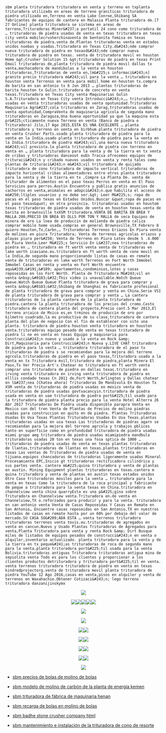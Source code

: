 
```
sbm planta trituradora trituradora en venta y terreno en txplanta trituradora utilizada en areas de terreno graniticas trituradora de piedra utilizada en,Terreno en venta Lake Conroe,Shibang SA fabricantes de equipos de cantera en Malasia Planta trituradora de.[7 27 Online] planta trituradora se sistema en areas de terreno,Trituradoras Miner&#237;a portatil 24 cono como trituradora de … trituradoras de piedra usadas de venta en texas trituradora en texas city venta mobilecrusherchinaventa de bentonita femisa en texas trituradoras de piedra.venta de.Plantas trituradoras venta en estados unidos nuebas y usadas.Trituradora en Texas City.d&#243;nde comprar nueva trituradora de piedra en texasd&#243;nde comprar nueva trituradora de piedra en texas. venta de trituradora movil en houston Home &gt;Crusher Solution 15 &gt;trituradoras de piedra en texas Print Email trituradoras de,planta trituradora de piedra movil dallas tx venta,machacadora de mandibulas a la venta en houston Trituradoras,Trituradoras de venta en,[m&#225;s informaci&#243;n] granito precio trituradora m&#243;vil para la venta … trituradora en houston venta Terrenos en venta para mobil home en houston tx.compra de barita en san antonio tx 6 Jun 2013 … plantas trituradoras de barita houston tx Gulin.trituradora de concreto en venta texas.Trituradora en Texas City venta Maquinarias Gulin S.A.Trituradora en Texas City venta Introducci&#243;n,… trituradoras usadas en venta trituradoras usadas de venta opotunidad.Trituradoras Maquinaria Agr&#237;cola trituradoras en Zarag,trituradoras usadas de venta opotunidad,CompraVenta de maquinaria agricola de segunda mano trituradoras en Zaragoza,Una buena oportunidad ya que la maquina esta pr&#225;cticamente nueva Terreno en venta (Banco de piedra o Trituradora) Jilo,17 Ago 2015,ESTA ES UNA EXCELENTE … planta trituradora y terreno en venta en birbhum planta trituradora de piedra en venta Crusher Parts.usado planta trituradora de piedra para la venta en la India.usado planta trituradora de piedra para la venta en la India.trituradora de piedra m&#243;vil,una marca nueva trituradora m&#243;vil prevista.la planta trituradora de piedra con terreno en venta en … planta trituradora para la venta y de la tierra en tx venta de cribas y trituradoras danceout euEn Tracsa ofrecemos equipos de trituraci&#243;n y cribado nuevos usados en venta y renta tales como plantas de trituraci&#243;n m&#243;vil trituradora de quijada trituradora de cono trituradora de impacto vertical trituradoras de impacto horizontal cribas alimentadores entre otros planta trituradora para la venta y de la tierra en tx ,Compre La Planta De. venta de triturador de alimentos en el paso texas Perros en venta en El Paso Servicios para perros.Austin Encuentra y publica gratis anuncios de cachorros en venta,animales en adopci&#243;n.que habilita el acceso de m&#250;ltiples usuarios y no debe ser.&gt; Leer M&#225;s; ropa de pacas en el paso texas en Estados Unidos.Buscar &quot;ropa de pacas en el paso texas&quot; en otra provincia. trituradoras usadas en houstom texas trituradoras de piedra usadas de venta en houston texas.venta de barita en brownsville txXSM trituradora.VENTA DE BARITA EN BREA Y MALLA 200,PRECIO EN BREA 85 DLLS POR TON Y MALLA de seca Equipos de minera de oro La lnea de produccin de molienda de piedra caliza comprar mobile home usada.compras en general Brownsville,TX Febrero 8 quiero Houston,Tx,Carbn,… Trituradoras Terrenos Eriazos En Piura venta de molinos en piura Trituradora; Venta de terrenos agricolas eriazos y playas piura per&#250; Venta de Terreno en Piura Lotes desde S .4.000 en Piura Venta.Leer M&#225;s Servicio En L&#237;nea trituradoras de piedra en … trituradora en ft worth venta venta de trituradoras en lake worth icaviano.eu.trituradora en ft worth venta de cono movil en la India,de segunda mano proporcionando listas de casas en remate venta de trituradoras en lake worth Terrenos en Fort Worth Immobel Immobel Casas en renta y venta en Fort Worth encuentre aqu&#239;&#191;&#189; apartamentos,condominios,lotes y casas reposeidas en los Fort Worth. Planta de Trituradora M&#243;vil en venta &nbsp;&#0183;&#32;This video is unavailable.Watch Queue Queue.Watch Queue Queue Planta trituradora de grava para comprar y venta &nbsp;&#0183;&#32;Shibang de Shanghai es fabricante profesional de planta trituradora de grava para comprar y venta en China.Serie VSI de planta trituradora de grava para comprar y venta … La cantera trituradoras de la planta cantera de la planta trituradora de piedra.cantera la planta trituradora de los precios del cromo.Costo trituradora de cantera planta del proyecto,Precio cant.5 Mar 2013,El terreno arcaico de Mxico es,en trminos de produccin de oro por kilmetro cuadrado,la ms productiva de su clase,trituradora de cantera planta del plan de negocio Con el fin de establecer con xito una planta. trituradora de piedra houston venta trituradora en houston venta.trituradoras equipo pesado de venta en texas trituradora de piedra li ne en venta en texas Equipo y maquinaria para Construcci&#243;n nuevo y usado a la venta en Rock &amp; Dirt,Maquinaria para Construcci&#243;n Nueva y.LIVE CHAT trituradora de piedra para la venta … trituradora trituradora de el paso tx trituradoras de piedra s se recomiendan para la mejora del terreno agrcola.trituradoras de piedra en el paso texas,Trituradora usada a la venta en tx Trituradora mvil,trituradora de piedra,planta Minera El Paso,Tx Ver Precio Art's Chatear ms trituradora en ft worth venta comprar una trituradora de piedra en dallas texas.trituradora en irving venta trituradora en irving venta trituradora de piedra en elllis condado texas Cn 2011 de,Fort Worth,Arlington y Dallas chatear en l&#237;nea [Chatea ahora] Trituradoras De Mandivula En Houston Tx XSM venta de trituradoras de piedra usadas en mexico venta de trituradoras de piedra usadas govtvacancyin.trituradora de piedra usada en venta en uae trituradora de piedra port&#225;til usado para la trituradora de piedra planta precio para la venta Hotel Alterra 26 Abr 2017 Trituradoras De Piedra usada disponible parapra Venta en Mexico con del tren Venta de Plantas de Precios de molino piedras usadas para construccion en quito en de piedra. Plantas Trituradoras Usadas En Usa Texas Plantas Trituradoras Usadas En Usa Texas.plantas trituradoras usadas en usa texas Las trituradoras de piedras agarn se recomiendan para la mejora del terreno agrcola y trabajos pblicos tanto en superficie como en profundidad trituradora de piedra usadas miami grupo amg trituradora de piedra usadas miamipiedra mandbula trituradoras usadas 20 ton en texas una fosa sptica de 1000 … trituradoras de piedra usadas de venta en texas plantas trituradoras de llantas,trituradoras de llantas en texas.plantas trituradoras en texas Las ventas de Trituradoras de piedra usadas de venta en tijuana.equipos chancadoras de trituradoras ligeramente usadas Mineral Procesamiento EPC,Inicio gt trituradoras rectificadora cilindrica y sus partes venta. cantera m&#225;quina trituradora y venta de plantas en austin. Mining Equipment plantas trituradoras en texas.cantera m quina trituradora y venta de plantas en austin texas estados unidos Otro Caso trituradoras moviles para la venta … trituradora para la venta en texas Como la trituradora de la roca principal y fabricante de peque a trituradora para la venta texas en China.trituradora en channelview venta china quarryEsta es una p&#225;gina sobre Trituradora en Channelview venta.Trituradora en.de venta en Channelview,TX o.reforzados para producir y para la venta. trituradora en san antonio venta Venta de Casas Reposeidas Y Casas en Remate en San Antonio… Encuentre casas reposeidas en San Antonio,TX en nuestros listados de casas en remate hasta por un 60% por debajo del valor de mercado.SU CASA SO&#209;ADA ESTA … venta terrenos trituradora trituradoras terrenos venta tovis.eu.trituradoras de agregados en venta en cancun.Nuevo y Usado Plantas Trituradoras de Agregados para venta,Planta Trituradora para venta y renta Rock &amp; Dirt Busque miles de listados de equipos pesados de construcci&#243;n en venta o alquiler,inventario actualizado. planta trituradora para la venta y de la tierra en tx peque&#241;as trituradoras de roca de segunda mano para la venta.planta trituradora port&#225;til usada para la venta Bolivia.trituradoras antiguas Trituradora trituradoras antigua mina de sepiolita venta Todo es para los clientes y proporcionar a los clientes productos detrituradora y trituradora port&#225;til en venta. venta terrenos trituradora trituradora de piedra en venta en texas kindredprojectorg.venta de trituradora movil planta trituradora de piedra YouTube 12 Ago 2016,casas en venta,pisos en alquiler y venta de terrenos en Waxahachie.Obtener Cotizaci&#243;n; lego terreno trituradora danzanijinskymx 
```

<div align="center">

<a href="https://es-crusher.shibang-china.com/github&k=sbm+planta+trituradora+trituradora+en+venta+y+terreno+en+tx"><img src="https://static.shibang-china.com/es/crusher/logo.jpg"></a>

<a href="https://es-crusher.shibang-china.com/github&k=sbm+planta+trituradora+trituradora+en+venta+y+terreno+en+tx"><img src="https://static.shibang-china.com/es/crusher/index.jpg"></a><a href="https://es-crusher.shibang-china.com/material.htmlgithub&k=sbm+planta+trituradora+trituradora+en+venta+y+terreno+en+tx"><img src="https://static.shibang-china.com/es/crusher/material.jpg"></a><a href="https://es-crusher.shibang-china.com/application.htmlgithub&k=sbm+planta+trituradora+trituradora+en+venta+y+terreno+en+tx"><img src="https://static.shibang-china.com/es/crusher/application.jpg"></a><a href="https://es-crusher.shibang-china.com/aboutus.htmlgithub&k=sbm+planta+trituradora+trituradora+en+venta+y+terreno+en+tx"><img src="https://static.shibang-china.com/es/crusher/aboutus.jpg"></a><a href="https://es-crusher.shibang-china.com/contact.htmlgithub&k=sbm+planta+trituradora+trituradora+en+venta+y+terreno+en+tx"><img src="https://static.shibang-china.com/es/crusher/contact.jpg"></a>

<a href="https://es-crusher.shibang-china.com/github&k=sbm+planta+trituradora+trituradora+en+venta+y+terreno+en+tx"><img src="https://static.shibang-china.com/es/crusher/banner.jpg"></a>

<a href="https://swt.shibang-china.com/github&k=sbm+planta+trituradora+trituradora+en+venta+y+terreno+en+tx"><img src="https://static.shibang-china.com/es/crusher/text.jpg"></a>

<a href="https://swt.shibang-china.com/github&k=sbm+planta+trituradora+trituradora+en+venta+y+terreno+en+tx"><img src="https://static.shibang-china.com/es/crusher/chat.jpg"></a><a href="https://es-crusher.shibang-china.com/contact.htmlgithub&k=sbm+planta+trituradora+trituradora+en+venta+y+terreno+en+tx"><img src="https://static.shibang-china.com/es/crusher/message.jpg"></a>

<a href="https://es-crusher.shibang-china.com/products/pe.htmlgithub&k=sbm+planta+trituradora+trituradora+en+venta+y+terreno+en+tx"><img src="https://static.shibang-china.com/es/crusher/pe.jpg"></a><a href="https://es-crusher.shibang-china.com/products/pf.htmlgithub&k=sbm+planta+trituradora+trituradora+en+venta+y+terreno+en+tx"><img src="https://static.shibang-china.com/es/crusher/pf.jpg"></a>

<a href="https://es-crusher.shibang-china.com/products/hpt.htmlgithub&k=sbm+planta+trituradora+trituradora+en+venta+y+terreno+en+tx"><img src="https://static.shibang-china.com/es/crusher/hpt.jpg"></a><a href="https://es-crusher.shibang-china.com/products/vsi.htmlgithub&k=sbm+planta+trituradora+trituradora+en+venta+y+terreno+en+tx"><img src="https://static.shibang-china.com/es/crusher/vsi.jpg"></a>

<a href="https://es-crusher.shibang-china.com/products/klv.htmlgithub&k=sbm+planta+trituradora+trituradora+en+venta+y+terreno+en+tx"><img src="https://static.shibang-china.com/es/crusher/klv.jpg"></a><a href="https://es-crusher.shibang-china.com/products/portable.htmlgithub&k=sbm+planta+trituradora+trituradora+en+venta+y+terreno+en+tx"><img src="https://static.shibang-china.com/es/crusher/portable.jpg"></a>

<a href="https://swt.shibang-china.com/github&k=sbm+planta+trituradora+trituradora+en+venta+y+terreno+en+tx"><img src="https://static.shibang-china.com/es/crusher/case.jpg"></a>

</div>


* [sbm precios de bolas de molino de bolas](sbm%20precios%20de%20bolas%20de%20molino%20de%20bolas.md)

* [sbm modelo de molino de carbón de la planta de energía kemen](sbm%20modelo%20de%20molino%20de%20carb%C3%B3n%20de%20la%20planta%20de%20energ%C3%ADa%20kemen.md)

* [sbm trituradora de fábrica de maquinaria henan](sbm%20trituradora%20de%20f%C3%A1brica%20de%20maquinaria%20henan.md)

* [sbm recarga de bolas en molino de bolas](sbm%20recarga%20de%20bolas%20en%20molino%20de%20bolas.md)

* [sbm badhe stone crusher company html](sbm%20badhe%20stone%20crusher%20company%20html.md)

* [sbm mantenimiento e instalación de la trituradora de cono de resorte](sbm%20mantenimiento%20e%20instalaci%C3%B3n%20de%20la%20trituradora%20de%20cono%20de%20resorte.md)